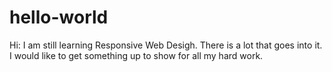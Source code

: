 # hello-world

Hi:
I am still learning Responsive Web Desigh. There is a lot that goes into it. I would like to get something up to show for all my hard work.

